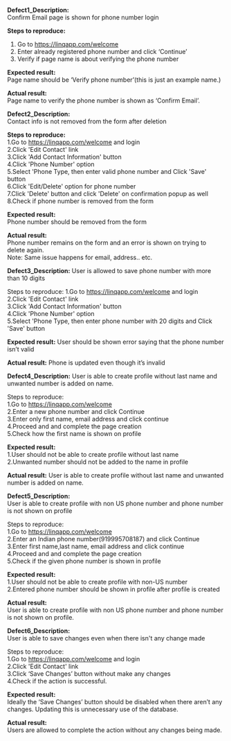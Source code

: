 **Defect1_Description:**   
Confirm Email page is shown for phone number login   

**Steps to reproduce:**   
1. Go to https://linqapp.com/welcome   
2. Enter already registered phone number and click ‘Continue’   
3. Verify if page name is about verifying the phone number   

**Expected result:**   
Page name should be ‘Verify phone number’(this is just an example name.)   

**Actual result:**   
Page name to verify the phone number is shown as ‘Confirm Email’.   


**Defect2_Description:**   
Contact info is not removed from the form after deletion  

**Steps to reproduce:**   
1.Go to https://linqapp.com/welcome and login     
2.Click 'Edit Contact' link   
3.Click 'Add Contact Information' button   
4.Click 'Phone Number' option   
5.Select 'Phone Type, then enter valid phone number and Click 'Save' button   
6.Click 'Edit/Delete' option for phone number   
7.Click 'Delete' button and click 'Delete' on confirmation popup as well   
8.Check if phone number is removed from the form   
  
**Expected result:**   
Phone number should be removed from the form    

**Actual result:**   
Phone number remains on the form and an error is shown on trying to delete again.   
Note: Same issue happens for email, address.. etc.   


**Defect3_Description:**
User is allowed to save phone number with more than 10 digits   

Steps to reproduce:
1.Go to https://linqapp.com/welcome and login     
2.Click 'Edit Contact' link   
3.Click 'Add Contact Information' button   
4.Click 'Phone Number' option   
5.Select 'Phone Type, then enter phone number with 20 digits and Click 'Save' button   

**Expected result:**
User should be shown error saying that the phone number isn’t valid   

**Actual result:**
Phone is updated even though it’s invalid   


**Defect4_Description:**
User is able to create profile without last name and unwanted number is added on name.    

Steps to reproduce:   
1.Go to https://linqapp.com/welcome   
2.Enter a new phone number and click Continue  
3.Enter only first name, email address and click continue   
4.Proceed and and complete the page creation  
5.Check how the first name is shown on profile   

**Expected result:**   
1.User should not be able to create profile without last name   
2.Unwanted number should not be added to the name in profile   

**Actual result:**
User is able to create profile without last name and unwanted number is added on name.   


**Defect5_Description:**   
User is able to create profile with non US phone number and phone number is not shown on profile      

Steps to reproduce:   
1.Go to https://linqapp.com/welcome   
2.Enter an Indian phone number(919995708187) and click Continue   
3.Enter first name,last name, email address and click continue   
4.Proceed and and complete the page creation   
5.Check if the given phone number is shown in profile   

**Expected result:**   
1.User should not be able to create profile with non-US number     
2.Entered phone number should be shown in profile after profile is created   

**Actual result:**   
User is able to create profile with non US phone number and phone number is not shown on profile.   


**Defect6_Description:**   
User is able to save changes even when there isn't any change made      

Steps to reproduce:   
1.Go to https://linqapp.com/welcome and login   
2.Click 'Edit Contact' link   
3.Click ‘Save Changes’ button without make any changes   
4.Check if the action is successful.   

**Expected result:**   
Ideally the ‘Save Changes’ button should be disabled when there aren’t any changes. Updating this is unnecessary use of the database.      

**Actual result:**   
Users are allowed to complete the action without any changes being made.    

 


